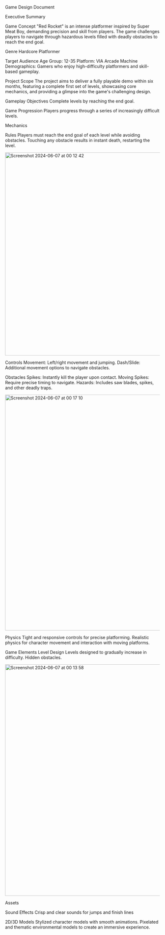 Game Design Document


Executive Summary

Game Concept
"Red Rocket" is an intense platformer inspired by Super Meat Boy, demanding precision and skill from players. The game challenges players to navigate through hazardous levels filled with deadly obstacles to reach the end goal.

Genre
Hardcore Platformer


Target Audience
Age Group: 12-35
Platform: VIA Arcade Machine
Demographics: Gamers who enjoy high-difficulty platformers and skill-based gameplay.

Project Scope
The project aims to deliver a fully playable demo within six months, featuring a complete first set of levels, showcasing core mechanics, and providing a glimpse into the game's challenging design.

Gameplay
Objectives
Complete levels by reaching the end goal.

Game Progression
Players progress through a series of increasingly difficult levels. 

Mechanics

Rules
Players must reach the end goal of each level while avoiding obstacles.
Touching any obstacle results in instant death, restarting the level.

<img width="659" alt="Screenshot 2024-06-07 at 00 12 42" src="https://github.com/dwuwuwu/GMD/assets/99435591/822fcc26-4168-4121-b99c-eacc6b7bd8b9">

Controls
Movement: Left/right movement and jumping.
Dash/Slide: Additional movement options to navigate obstacles.

Obstacles
Spikes: Instantly kill the player upon contact.
Moving Spikes: Require precise timing to navigate.
Hazards: Includes saw blades, spikes, and other deadly traps.

<img width="765" alt="Screenshot 2024-06-07 at 00 17 10" src="https://github.com/dwuwuwu/GMD/assets/99435591/086a2c98-feb7-42be-bb9b-8983e06115e5">


Physics
Tight and responsive controls for precise platforming.
Realistic physics for character movement and interaction with moving platforms.

Game Elements
Level Design
Levels designed to gradually increase in difficulty.
Hidden obstacles.


<img width="751" alt="Screenshot 2024-06-07 at 00 13 58" src="https://github.com/dwuwuwu/GMD/assets/99435591/e6dd64e9-2351-4ff0-84c3-c98a853cbaab">


Assets

Sound Effects
Crisp and clear sounds for jumps and finish lines

2D/3D Models
Stylized character models with smooth animations.
Pixelated and thematic environmental models to create an immersive experience.



